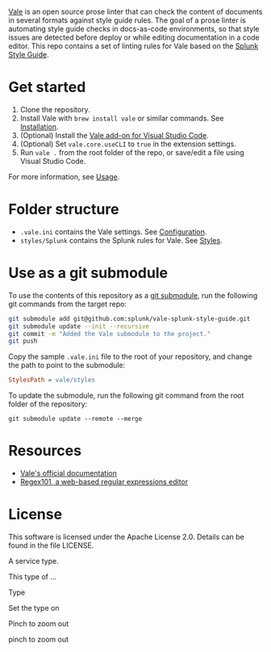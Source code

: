 [Vale](https://github.com/errata-ai/vale) is an open source prose linter that can check the content of documents in several formats against style guide rules. The goal of a prose linter is automating style guide checks in docs-as-code environments, so that style issues are detected before deploy or while editing documentation in a code editor. This repo contains a set of linting rules for Vale based on the [Splunk Style Guide](https://docs.splunk.com/Documentation/StyleGuide/current/StyleGuide/Howtouse).

# Get started

1. Clone the repository.
2. Install Vale with `brew install vale` or similar commands. See [Installation](https://docs.errata.ai/vale/install).
3. (Optional) Install the [Vale add-on for Visual Studio Code](https://marketplace.visualstudio.com/items?itemName=errata-ai.vale-server).
4. (Optional) Set `vale.core.useCLI` to `true` in the extension settings.
5. Run `vale .` from the root folder of the repo, or save/edit a file using Visual Studio Code.

For more information, see [Usage](https://docs.errata.ai/vale/cli).

# Folder structure

- `.vale.ini` contains the Vale settings. See [Configuration](https://docs.errata.ai/vale/config).
- `styles/Splunk` contains the Splunk rules for Vale. See [Styles](https://docs.errata.ai/vale/styles).

# Use as a git submodule

To use the contents of this repository as a [git submodule](https://git-scm.com/book/en/v2/Git-Tools-Submodules), run the following git commands from the target repo:

```bash
git submodule add git@github.com:splunk/vale-splunk-style-guide.git
git submodule update --init --recursive
git commit -m "Added the Vale submodule to the project."
git push
```

Copy the sample `.vale.ini` file to the root of your repository, and change the path to point to the submodule:

```ini
StylesPath = vale/styles
```

To update the submodule, run the following git command from the root folder of the repository:

```
git submodule update --remote --merge
```

# Resources

- [Vale's official documentation](https://docs.errata.ai/vale/about)
- [Regex101, a web-based regular expressions editor](https://regex101.com/)

# License

This software is licensed under the Apache License 2.0. Details can be found in the file LICENSE.

A service type.

This type of ...

Type

Set the type on

Pinch to zoom out

pinch to zoom out
